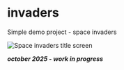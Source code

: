 # invaders
Simple demo project - space invaders

![Space invaders title screen](relative%20screenshot1.png?raw=true "Space invaders title screen")

***october 2025 - work in progress***
